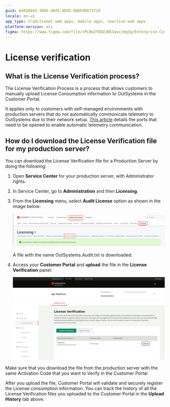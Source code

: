 ```yaml
---
guid: A4910443-3665-402E-AD55-0ADE98073729
locale: en-us
app_type: traditional web apps, mobile apps, reactive web apps
platform-version: o11
figma: https://www.figma.com/file/cPLNnZfDOZ1NX3avcjmq3g/Enterprise-Customers?type=design&node-id=3361-267&mode=design
---
```


# License verification

## What is the License Verification process?

The License Verification Process is a process that allows customers to manually upload License Consumption information to OutSystems in the Customer Portal. 

It applies only to customers with self-managed environments with production servers that do not automatically communicate telemetry to OutSystems due to their network setup. [This article](https://success.outsystems.com/documentation/11/setup_and_maintain_your_outsystems_infrastructure/setting_up_outsystems/outsystems_network_requirements/) details the ports that need to be opened to enable automatic telemetry communication.

## How do I download the License Verification file for my production server?

You can download the License Verification file for a Production Server by doing the following:

1. Open **Service Center** for your production server, with Administrator rights.
1. In Service Center, go to **Administration** and then **Licensing**.
1. From the **Licensing** menu, select **Audit License** option as shown in the image below:

    ![Screenshot highlighting the Audit License option in the Service Center's Licensing menu.](images/license-audit-sc.png "Service Center Audit License Option")

    A file with the name OutSystems.Audit.txt is downloaded.

1. Access your **Customer Portal** and **upload** the file in the **License Verification** panel:
    
    ![Screenshot of the License Verification panel in the Customer Portal with an upload option.](images/license-verification.png "Customer Portal License Verification Panel")

<div class="info" markdown="1">    

Make sure that you download the file from the production server with the same Activation Code that you want to Verify in the Customer Portal

</div>

After you upload the file, Customer Portal will validate and securely register the License consumption information. You can track the history of all the License Verification files you uploaded to the Customer Portal in the **Upload History** tab above.

